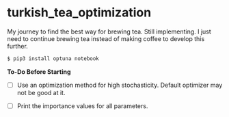 # turkish_tea_optimization

My journey to find the best way for brewing tea. Still implementing. I just need to continue brewing tea instead of making coffee to develop this further.

```bash
$ pip3 install optuna notebook
```

**To-Do Before Starting**

- [ ] Use an optimization method for high stochasticity. Default optimizer may not be good at it. 
- [ ] Print the importance values for all parameters.

